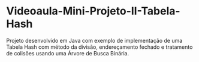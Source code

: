 # Videoaula-Mini-Projeto-II-Tabela-Hash
Projeto desenvolvido em Java com exemplo de implementação de uma Tabela Hash com método da divisão, endereçamento fechado e tratamento de colisões usando uma Árvore de Busca Binária.
